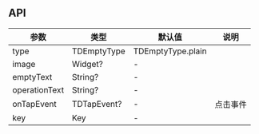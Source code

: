 ## API

| 参数 | 类型 | 默认值 | 说明 |
| --- | --- | --- | --- |
| type | TDEmptyType | TDEmptyType.plain |  |
| image | Widget? | - |  |
| emptyText | String? | - |  |
| operationText | String? | - |  |
| onTapEvent | TDTapEvent? | - | 点击事件 |
| key | Key | - |  |
